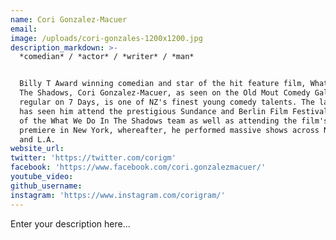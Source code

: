 ```yaml
---
name: Cori Gonzalez-Macuer
email:
image: /uploads/cori-gonzales-1200x1200.jpg
description_markdown: >-
  *comedian* / *actor* / *writer* / *man*


  Billy T Award winning comedian and star of the hit feature film, What We Do In
  The Shadows, Cori Gonzalez-Macuer, as seen on the Old Mout Comedy Gala and a
  regular on 7 Days, is one of NZ's finest young comedy talents. The last year
  has seen him attend the prestigious Sundance and Berlin Film Festivals as part
  of the What We Do In The Shadows team as well as attending the film's U.S.
  premiere in New York, whereafter, he performed massive shows across New York
  and L.A.
website_url:
twitter: 'https://twitter.com/corigm'
facebook: 'https://www.facebook.com/cori.gonzalezmacuer/'
youtube_video:
github_username:
instagram: 'https://www.instagram.com/corigram/'
---
```


Enter your description here...
